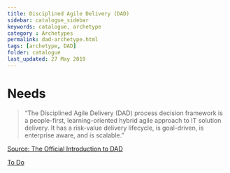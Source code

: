 ```yaml
---
title: Disciplined Agile Delivery (DAD)
sidebar: catalogue_sidebar
keywords: catalogue, archetype
category : Archetypes
permalink: dad-archetype.html
tags: [archetype, DAD]
folder: catalogue
last_updated: 27 May 2019
---
```


# Needs
>“The Disciplined Agile Delivery (DAD) process decision framework  is a people-first, learning-oriented hybrid agile approach to IT solution delivery. It has a risk-value delivery lifecycle, is goal-driven, is enterprise aware, and is scalable.”

[Source: The Official Introduction to DAD](http://www.disciplinedagiledelivery.com/introduction-to-dad/)

[To Do](todo)